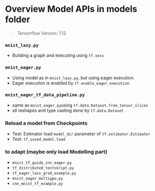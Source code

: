 # Overview Model APIs in models folder

> Tensorflow Version: 1.12

### `mnist_lazy.py`
- Building a graph and executing using `tf.sess`

### `mnist_eager.py` 
- Using model as in `mnist_lazy.py`, but using eager execution. 
- Eager execution is enabled by  `tf.enable_eager_execution` 

### `mnist_eager_tf_data_pipeline.py`
- same as `mnist_eager.py`using `tf.data.Dataset.from_tensor_slices`
- all reshapes and type casting done by `tf.data.Dataset`

### Reload a model from Checkpoints
- Test: Estimator load `model_dir` parameter of `tf.estimator.Estimator`
- Test: `tf.saved_model.load`


### to adapt (maybe only load Modelling part)
- `mnist_tf_guide_cnn_eager.py`
- `tf_distributed_testskript.py`
- `tf_eager_loss_grad_example.py`
- `mnist_eager_multigpu.py`
- `cnn_mnist_tf_example.py`
